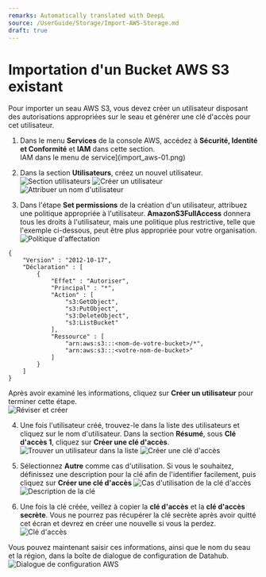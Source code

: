 ```yaml
---
remarks: Automatically translated with DeepL
source: /UserGuide/Storage/Import-AWS-Storage.md
draft: true
---
```


# Importation d'un Bucket AWS S3 existant

Pour importer un seau AWS S3, vous devez créer un utilisateur disposant des autorisations appropriées sur le seau et générer une clé d'accès pour cet utilisateur.

1. Dans le menu **Services** de la console AWS, accédez à **Sécurité, Identité et Conformité** et **IAM** dans cette section.  
IAM dans le menu de service](import_aws-01.png)

2. Dans la section **Utilisateurs**, créez un nouvel utilisateur.  
![Section utilisateurs](import_aws-02.png)
![Créer un utilisateur](import_aws-03.png)
![Attribuer un nom d'utilisateur](import_aws-04.png)

3. Dans l'étape **Set permissions** de la création d'un utilisateur, attribuez une politique appropriée à l'utilisateur. **AmazonS3FullAccess** donnera tous les droits à l'utilisateur, mais une politique plus restrictive, telle que l'exemple ci-dessous, peut être plus appropriée pour votre organisation.  
![Politique d'affectation](import_aws-05.png)
```
{
    "Version" : "2012-10-17",
    "Déclaration" : [
        {
            "Effet" : "Autoriser",
            "Principal" : "*",
            "Action" : [
                "s3:GetObject",
                "s3:PutObject",
                "s3:DeleteObject",
                "s3:ListBucket"
            ],
            "Ressource" : [
                "arn:aws:s3:::<nom-de-votre-bucket>/*",
                "arn:aws:s3:::<votre-nom-de-bucket>"
            ]
        }
    ]
}
```
Après avoir examiné les informations, cliquez sur **Créer un utilisateur** pour terminer cette étape.  
![Réviser et créer](import_aws-06.png)

4. Une fois l'utilisateur créé, trouvez-le dans la liste des utilisateurs et cliquez sur le nom d'utilisateur. Dans la section **Résumé**, sous **Clé d'accès 1**, cliquez sur **Créer une clé d'accès**.
![Trouver un utilisateur dans la liste](import_aws-07.png)
![Créer une clé d'accès](import_aws-08.png)

5. Sélectionnez **Autre** comme cas d'utilisation. Si vous le souhaitez, définissez une description pour la clé afin de l'identifier facilement, puis cliquez sur **Créer une clé d'accès**
![Cas d'utilisation de la clé d'accès](import_aws-09.png)
![Description de la clé](import_aws-10.png)

6. Une fois la clé créée, veillez à copier la **clé d'accès** et la **clé d'accès secrète**. Vous ne pourrez pas récupérer la clé secrète après avoir quitté cet écran et devrez en créer une nouvelle si vous la perdez.  
![Clé d'accès](import_aws-11.png)

Vous pouvez maintenant saisir ces informations, ainsi que le nom du seau et la région, dans la boîte de dialogue de configuration de Datahub.  
![Dialogue de configuration AWS](import_aws-12.png)
